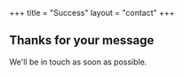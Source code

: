 +++
title = "Success"
layout = "contact"
+++

## Thanks for your message

We'll be in touch as soon as possible.